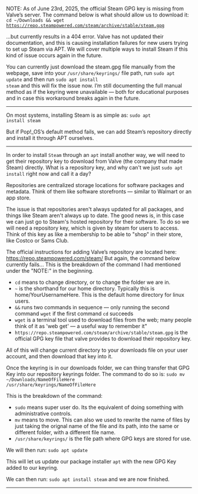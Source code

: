 NOTE: As of June 23rd, 2025, the official Steam GPG key is missing from Valve’s server. The command below is what should allow us to download it:
<code>cd ~/Downloads && wget https://repo.steampowered.com/steam/archive/stable/steam.gpg</code>

...but currently results in a 404 error. Valve has not updated their documentation, and this is causing installation failures for new users trying to set up Steam via APT. We will cover multiple ways to install Steam if this kind of issue occurs again in the future.

You can currently just download the steam.gpg file manually from the webpage, save into your `/usr/share/keyrings/` file path, run <code>sudo apt update</code> and then run <code>sudo apt install steam</code> and this will fix the issue now. I’m still documenting the full manual method as if the keyring were unavailable — both for educational purposes and in case this workaround breaks again in the future.

---

On most systems, installing Steam is as simple as:
<code>sudo apt install steam</code>

But if Pop!_OS’s default method fails, we can add Steam’s repository directly and install it through APT ourselves.

---

In order to install `Steam` through an `apt` install another way, we will need to get their repository key to download from Valve (the company that made Steam) directly.
What is a repository key, and why can't we just <code>sudo apt install</code> right now and call it a day?

Repositories are centralized storage locations for software packages and metadata. Think of them like software storefronts — similar to Walmart or an app store.

The issue is that repositories aren't always updated for all packages, and things like Steam aren't always up to date. The good news is, in this case we can just go to Steam's hosted repository for their software.
To do so we will need a repository key, which is given by steam for users to access. Think of this key as like a membership to be able to "shop" in their store, like Costco or Sams Club. 

The official instructions for adding Valve’s repository are located here: https://repo.steampowered.com/steam/
But again, the command below currently fails...
This is the breakdown of the command I had mentioned under the "NOTE:" in the beginning.
- `cd` means to change directory, or to change the folder we are in.
- `~` is the shorthand for our home directory. Typically this is home/YourUsernameHere. This is the default home directory for linux users.
- `&&` runs two commands in sequence — only running the second command `wget` if the first command `cd` succeeds
- `wget` is a terminal tool used to download files from the web; many people think of it as 'web get' — a useful way to remember it"
- `https://repo.steampowered.com/steam/archive/stable/steam.gpg` is the official GPG key file that valve provides to download their repository key.

All of this will change current directory to your downloads file on your user account, and then download that key into it.

Once the keyring is in our downloads folder, we can thing transfer that GPG Key into our repository keyrings folder. The command to do so is:
<code>sudo mv ~/Downloads/NameOfFileHere /usr/share/keyrings/NameOfFileHere</code>

This is the breakdown of the command:
- `sudo` means super user do. Its the equivalent of doing something with administrative controls.
- `mv` means to move. This can also we used to rewrite the name of files by just taking the orignal name of the file and its path, into the same or different folder, with a different file name.
- `/usr/share/keyrings/` is the file path where GPG keys are stored for use.

We will then run:
<code>sudo apt update</code>

This will let us update our package installer `apt` with the new GPG Key added to our keyring.

We can then run:
<code>sudo apt install steam</code>
and we are now finished. 

---
